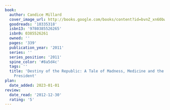 ```yaml
---
book:
  author: Candice Millard
  cover_image_url: http://books.google.com/books/content?id=bvnZ_xn60bwC&printsec=frontcover&img=1&zoom=1&edge=curl&source=gbs_api
  goodreads: '10335318'
  isbn13: '9780385526265'
  isbn9: 0385526261
  owned: ''
  pages: '339'
  publication_year: '2011'
  series: ''
  series_position: '2011'
  spine_color: '#8a5d4c'
  tags: ''
  title: 'Destiny of the Republic: A Tale of Madness, Medicine and the Murder of a
    President'
plan:
  date_added: 2023-01-01
review:
  date_read: '2012-12-30'
  rating: '5'
---
```

